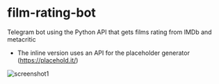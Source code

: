 # film-rating-bot
Telegram bot using the Python API that gets films rating from IMDb and metacritic
  * The inline version uses an API for the placeholder generator (https://placehold.it/)
  
![screenshot1](http://imgur.com/MCFdx09 "Screenshot 1")
